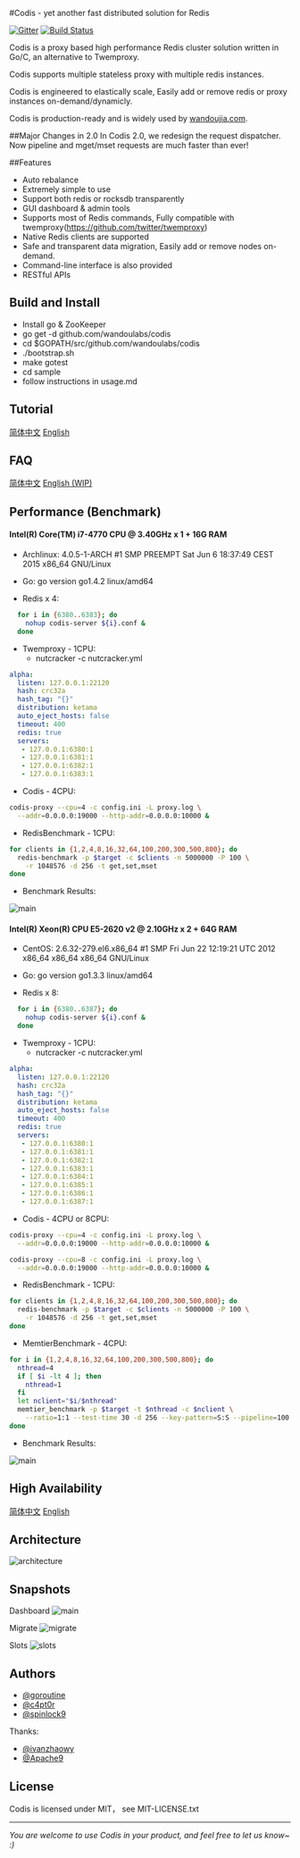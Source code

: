 #Codis - yet another fast distributed solution for Redis

[![Gitter](https://badges.gitter.im/Join%20Chat.svg)](https://gitter.im/wandoulabs/codis?utm_source=badge&utm_medium=badge&utm_campaign=pr-badge&utm_content=badge)
[![Build Status](https://travis-ci.org/wandoulabs/codis.svg)](https://travis-ci.org/wandoulabs/codis)

Codis is a proxy based high performance Redis cluster solution written in Go/C, an alternative to Twemproxy.

Codis supports multiple stateless proxy with multiple redis instances.

Codis is engineered to elastically scale, Easily add or remove redis or proxy instances on-demand/dynamicly.

Codis is production-ready and is widely used by [wandoujia.com](http://wandoujia.com).

##Major Changes in 2.0
In Codis 2.0, we redesign the request dispatcher. Now pipeline and mget/mset requests are much faster than ever!

##Features
* Auto rebalance
* Extremely simple to use
* Support both redis or rocksdb transparently
* GUI dashboard & admin tools
* Supports most of Redis commands, Fully compatible with twemproxy(https://github.com/twitter/twemproxy)
* Native Redis clients are supported
* Safe and transparent data migration, Easily add or remove nodes on-demand.
* Command-line interface is also provided
* RESTful APIs

## Build and Install

* Install go & ZooKeeper
* go get -d github.com/wandoulabs/codis
* cd $GOPATH/src/github.com/wandoulabs/codis
* ./bootstrap.sh
* make gotest
* cd sample
* follow instructions in usage.md

## Tutorial

[简体中文](https://github.com/wandoulabs/codis/blob/master/doc/tutorial_zh.md)
[English](https://github.com/wandoulabs/codis/blob/master/doc/tutorial_en.md)

## FAQ

[简体中文](https://github.com/wandoulabs/codis/blob/master/doc/FAQ_zh.md)
[English (WIP) ](https://github.com/wandoulabs/codis/blob/master/doc/FAQ_en.md)

## Performance (Benchmark)
#### Intel(R) Core(TM) i7-4770 CPU @ 3.40GHz x 1 + 16G RAM
+ Archlinux: 4.0.5-1-ARCH #1 SMP PREEMPT Sat Jun 6 18:37:49 CEST 2015 x86_64 GNU/Linux

+ Go: go version go1.4.2 linux/amd64

+ Redis x 4:

```bash
  for i in {6380..6383}; do
    nohup codis-server ${i}.conf &
  done
```

+ Twemproxy - 1CPU:
  - nutcracker -c nutcracker.yml

```yml
alpha:
  listen: 127.0.0.1:22120
  hash: crc32a
  hash_tag: "{}"
  distribution: ketama
  auto_eject_hosts: false
  timeout: 400
  redis: true
  servers:
   - 127.0.0.1:6380:1
   - 127.0.0.1:6381:1
   - 127.0.0.1:6382:1
   - 127.0.0.1:6383:1
```

+ Codis - 4CPU:
```bash
codis-proxy --cpu=4 -c config.ini -L proxy.log \
  --addr=0.0.0.0:19000 --http-addr=0.0.0.0:10000 &
```

+ RedisBenchmark - 1CPU:
```bash
for clients in {1,2,4,8,16,32,64,100,200,300,500,800}; do
  redis-benchmark -p $target -c $clients -n 5000000 -P 100 \
    -r 1048576 -d 256 -t get,set,mset
done
```

+ Benchmark Results:

![main](doc/bench1/bench.png)

#### Intel(R) Xeon(R) CPU E5-2620 v2 @ 2.10GHz x 2 + 64G RAM
+ CentOS: 2.6.32-279.el6.x86_64 #1 SMP Fri Jun 22 12:19:21 UTC 2012 x86_64 x86_64 x86_64 GNU/Linux

+ Go: go version go1.3.3 linux/amd64

+ Redis x 8:

```bash
  for i in {6380..6387}; do
    nohup codis-server ${i}.conf &
  done
```

+ Twemproxy - 1CPU:
  - nutcracker -c nutcracker.yml

```yml
alpha:
  listen: 127.0.0.1:22120
  hash: crc32a
  hash_tag: "{}"
  distribution: ketama
  auto_eject_hosts: false
  timeout: 400
  redis: true
  servers:
   - 127.0.0.1:6380:1
   - 127.0.0.1:6381:1
   - 127.0.0.1:6382:1
   - 127.0.0.1:6383:1
   - 127.0.0.1:6384:1
   - 127.0.0.1:6385:1
   - 127.0.0.1:6386:1
   - 127.0.0.1:6387:1
```

+ Codis - 4CPU or 8CPU:
```bash
codis-proxy --cpu=4 -c config.ini -L proxy.log \
  --addr=0.0.0.0:19000 --http-addr=0.0.0.0:10000 &
```

```bash
codis-proxy --cpu=8 -c config.ini -L proxy.log \
  --addr=0.0.0.0:19000 --http-addr=0.0.0.0:10000 &
```

+ RedisBenchmark - 1CPU:
```bash
for clients in {1,2,4,8,16,32,64,100,200,300,500,800}; do
  redis-benchmark -p $target -c $clients -n 5000000 -P 100 \
    -r 1048576 -d 256 -t get,set,mset
done
```

+ MemtierBenchmark - 4CPU:
```bash
for i in {1,2,4,8,16,32,64,100,200,300,500,800}; do
  nthread=4
  if [ $i -lt 4 ]; then
    nthread=1
  fi
  let nclient="$i/$nthread"
  memtier_benchmark -p $target -t $nthread -c $nclient \
    --ratio=1:1 --test-time 30 -d 256 --key-pattern=S:S --pipeline=100
done
```

+ Benchmark Results:

![main](doc/bench2/bench.png)

## High Availability

[简体中文](https://github.com/wandoulabs/codis/blob/master/doc/tutorial_zh.md#ha)
[English](https://github.com/wandoulabs/codis/blob/master/doc/tutorial_en.md#ha)

## Architecture

![architecture](doc/pictures/architecture.png)

## Snapshots

Dashboard
![main](doc/pictures/snapshot.png)

Migrate
![migrate](doc/pictures/snapshot_migrate.png)

Slots
![slots](doc/pictures/slots.png)

## Authors

* [@goroutine](https://github.com/ngaut)
* [@c4pt0r](https://github.com/c4pt0r)
* [@spinlock9](https://github.com/spinlock)

Thanks:

* [@ivanzhaowy](https://github.com/ivanzhaowy)
* [@Apache9](https://github.com/apache9)

## License

Codis is licensed under MIT， see MIT-LICENSE.txt

-------------
*You are welcome to use Codis in your product, and feel free to let us know~ :)*
